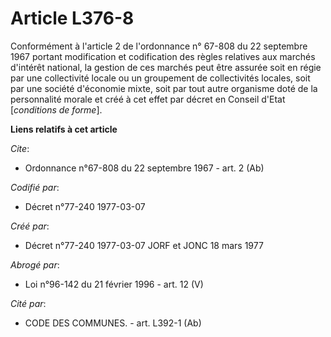 # Article L376-8

Conformément à l'article 2 de l'ordonnance n° 67-808 du 22 septembre 1967 portant modification et codification des règles
relatives aux marchés d'intérêt national, la gestion de ces marchés peut être assurée soit en régie par une collectivité
locale ou un groupement de collectivités locales, soit par une société d'économie mixte, soit par tout autre organisme doté
de la personnalité morale et créé à cet effet par décret en Conseil d'Etat [*conditions de forme*].

**Liens relatifs à cet article**

_Cite_:

  - Ordonnance n°67-808 du 22 septembre 1967 - art. 2 (Ab)

_Codifié par_:

  - Décret n°77-240 1977-03-07

_Créé par_:

  - Décret n°77-240 1977-03-07 JORF et JONC 18 mars 1977

_Abrogé par_:

  - Loi n°96-142 du 21 février 1996 - art. 12 (V)

_Cité par_:

  - CODE DES COMMUNES. - art. L392-1 (Ab)

